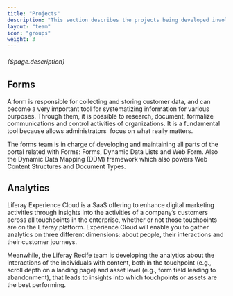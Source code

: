 ```yaml
---
title: "Projects"
description: "This section describes the projects being developed involving the backend team at the Liferay Recife office."
layout: "team"
icon: "groups"
weight: 3
---
```


###### {$page.description}

<article id="1">

## Forms
A form is responsible for collecting and storing customer data, and can become a very important tool for systematizing information for various purposes. Through them, it is possible to research, document, formalize communications and control activities of organizations. It is a fundamental tool because allows administrators  focus on what really matters.
 
The forms team is in charge of developing and maintaining all parts of the portal related with Forms: Forms, Dynamic Data Lists and Web Form. Also the Dynamic Data Mapping (DDM) framework which also powers Web Content Structures and Document Types.
</article>

<article id="2"> 

## Analytics 
Liferay Experience Cloud is a SaaS offering to enhance digital marketing activities through insights into the activities of a company’s customers across all touchpoints in the enterprise, whether or not those touchpoints are on the Liferay platform. Experience Cloud will enable you to gather analytics on three different dimensions: about people, their interactions and their customer journeys.

Meanwhile, the Liferay Recife team is developing the analytics about the interactions of the individuals with content, both in the touchpoint (e.g., scroll depth on a landing page) and asset level (e.g., form field leading to abandonment), that leads to insights into which touchpoints or assets are the best performing.
</article>



